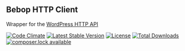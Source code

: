Bebop HTTP Client
---

Wrapper for the [WordPress HTTP API](https://codex.wordpress.org/HTTP_API)

[![Code Climate](https://codeclimate.com/github/ponticlaro/bebop-http-client/badges/gpa.svg)](https://codeclimate.com/github/ponticlaro/bebop)
[![Latest Stable Version](https://poser.pugx.org/ponticlaro/bebop-http-client/v/stable.png)](https://packagist.org/packages/ponticlaro/bebop)
[![License](https://poser.pugx.org/ponticlaro/bebop-http-client/license.png)](https://packagist.org/packages/ponticlaro/bebop)
[![Total Downloads](https://poser.pugx.org/ponticlaro/bebop-http-client/downloads.png)](https://packagist.org/packages/ponticlaro/bebop)
[![composer.lock available](https://poser.pugx.org/ponticlaro/bebop-http-client/composerlock)](https://packagist.org/packages/ponticlaro/bebop-http-client)